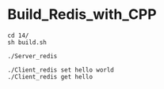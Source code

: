 # Build_Redis_with_CPP

```shell
cd 14/
sh build.sh

./Server_redis

./Client_redis set hello world
./Client_redis get hello
